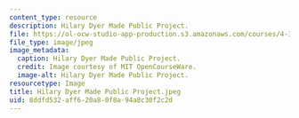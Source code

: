 ```yaml
---
content_type: resource
description: Hilary Dyer Made Public Project.
file: https://ol-ocw-studio-app-production.s3.amazonaws.com/courses/4-301-introduction-to-the-visual-arts-spring-2007/8ddfd532aff620a80f8a94a8c30f2c2d_HilaryDyerMadePublicProject.jpeg
file_type: image/jpeg
image_metadata:
  caption: Hilary Dyer Made Public Project.
  credit: Image courtesy of MIT OpenCourseWare.
  image-alt: Hilary Dyer Made Public Project.
resourcetype: Image
title: Hilary Dyer Made Public Project.jpeg
uid: 8ddfd532-aff6-20a8-0f8a-94a8c30f2c2d
---
```

